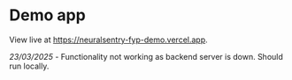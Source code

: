 # Demo app

View live at https://neuralsentry-fyp-demo.vercel.app.

*23/03/2025* - Functionality not working as backend server is down. Should run locally.
